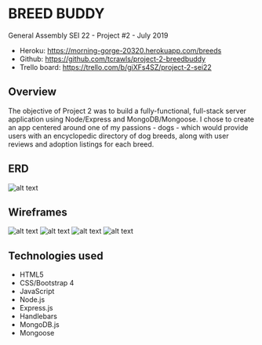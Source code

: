# BREED BUDDY

General Assembly SEI 22 - Project #2 - July 2019
  * Heroku: https://morning-gorge-20320.herokuapp.com/breeds
  * Github: https://github.com/tcrawls/project-2-breedbuddy
  * Trello board: https://trello.com/b/giXFs4SZ/project-2-sei22
  

## Overview

The objective of Project 2 was to build a fully-functional, full-stack server application using Node/Express and MongoDB/Mongoose. I chose to create an app centered around one of my passions - dogs - which would provide users with an encyclopedic directory of dog breeds, along with user reviews and adoption listings for each breed.

## ERD

![alt text](https://github.com/tcrawls/project-2-breedbuddy/blob/master/public/images/IMG-0901.JPG "ERD Screenshot")

## Wireframes

![alt text](https://github.com/tcrawls/project-2-breedbuddy/blob/master/public/images/IMG-0902.JPG "ERD Screenshot")
![alt text](https://github.com/tcrawls/project-2-breedbuddy/blob/master/public/images/IMG-0903.JPG "ERD Screenshot")
![alt text](https://github.com/tcrawls/project-2-breedbuddy/blob/master/public/images/IMG-0904.JPG "ERD Screenshot")
![alt text](https://github.com/tcrawls/project-2-breedbuddy/blob/master/public/images/IMG-0905.JPG "ERD Screenshot")



## Technologies used

  * HTML5
  * CSS/Bootstrap 4
  * JavaScript
  * Node.js
  * Express.js
  * Handlebars
  * MongoDB.js
  * Mongoose


